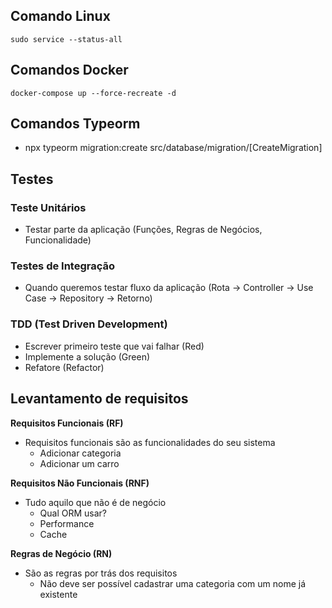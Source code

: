 ## Comando Linux

```
sudo service --status-all
```

## Comandos Docker

```
docker-compose up --force-recreate -d
```

## Comandos Typeorm

- npx typeorm migration:create src/database/migration/[CreateMigration]

## Testes

### Teste Unitários

- Testar parte da aplicação (Funções, Regras de Negócios, Funcionalidade)

### Testes de Integração

- Quando queremos testar fluxo da aplicação (Rota -> Controller -> Use Case -> Repository -> Retorno)

### TDD (Test Driven Development)

- Escrever primeiro teste que vai falhar (Red)
- Implemente a solução (Green)
- Refatore (Refactor)

## Levantamento de requisitos

**Requisitos Funcionais (RF)**

- Requisitos funcionais são as funcionalidades do seu sistema
  - Adicionar categoria
  - Adicionar um carro

**Requisitos Não Funcionais (RNF)**

- Tudo aquilo que não é de negócio
  - Qual ORM usar?
  - Performance
  - Cache

**Regras de Negócio (RN)**

- São as regras por trás dos requisitos
  - Não deve ser possível cadastrar uma categoria com um nome já existente
